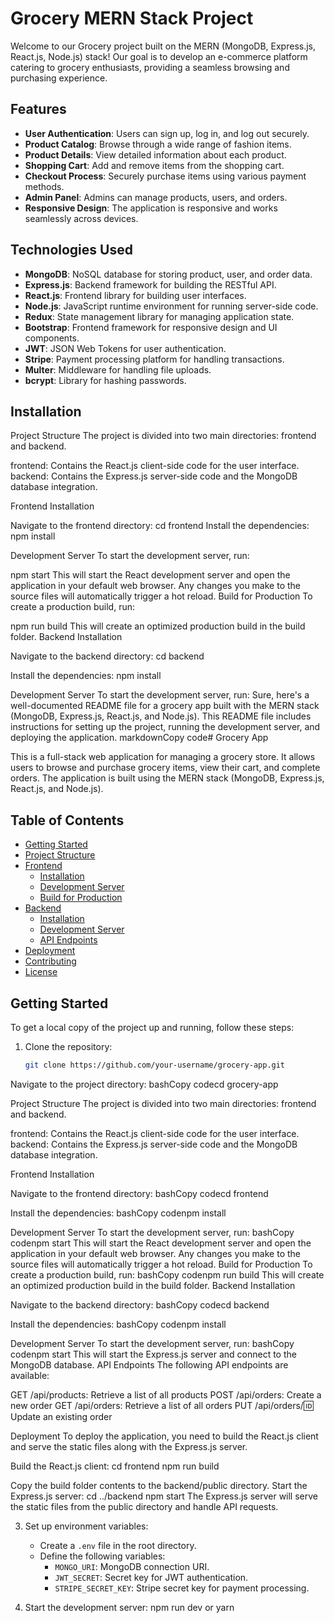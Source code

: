 # Grocery MERN Stack Project

Welcome to our Grocery project built on the MERN (MongoDB, Express.js, React.js, Node.js) stack! Our goal is to develop an e-commerce platform catering to grocery enthusiasts, providing a seamless browsing and purchasing experience.

## Features

- **User Authentication**: Users can sign up, log in, and log out securely.
- **Product Catalog**: Browse through a wide range of fashion items.
- **Product Details**: View detailed information about each product.
- **Shopping Cart**: Add and remove items from the shopping cart.
- **Checkout Process**: Securely purchase items using various payment methods.
- **Admin Panel**: Admins can manage products, users, and orders.
- **Responsive Design**: The application is responsive and works seamlessly across devices.

## Technologies Used

- **MongoDB**: NoSQL database for storing product, user, and order data.
- **Express.js**: Backend framework for building the RESTful API.
- **React.js**: Frontend library for building user interfaces.
- **Node.js**: JavaScript runtime environment for running server-side code.
- **Redux**: State management library for managing application state.
- **Bootstrap**: Frontend framework for responsive design and UI components.
- **JWT**: JSON Web Tokens for user authentication.
- **Stripe**: Payment processing platform for handling transactions.
- **Multer**: Middleware for handling file uploads.
- **bcrypt**: Library for hashing passwords.

## Installation

Project Structure
The project is divided into two main directories: frontend and backend.

frontend: Contains the React.js client-side code for the user interface.
backend: Contains the Express.js server-side code and the MongoDB database integration.

Frontend
Installation

Navigate to the frontend directory:
cd frontend
Install the dependencies:
npm install

Development Server
To start the development server, run:

npm start
This will start the React development server and open the application in your default web browser. Any changes you make to the source files will automatically trigger a hot reload.
Build for Production
To create a production build, run:

npm run build
This will create an optimized production build in the build folder.
Backend
Installation

Navigate to the backend directory:
cd backend

Install the dependencies:
npm install


Development Server
To start the development server, run:
Sure, here's a well-documented README file for a grocery app built with the MERN stack (MongoDB, Express.js, React.js, and Node.js). This README file includes instructions for setting up the project, running the development server, and deploying the application.
markdownCopy code# Grocery App

This is a full-stack web application for managing a grocery store. It allows users to browse and purchase grocery items, view their cart, and complete orders. The application is built using the MERN stack (MongoDB, Express.js, React.js, and Node.js).

## Table of Contents

- [Getting Started](#getting-started)
- [Project Structure](#project-structure)
- [Frontend](#frontend)
  - [Installation](#installation)
  - [Development Server](#development-server)
  - [Build for Production](#build-for-production)
- [Backend](#backend)
  - [Installation](#installation-1)
  - [Development Server](#development-server-1)
  - [API Endpoints](#api-endpoints)
- [Deployment](#deployment)
- [Contributing](#contributing)
- [License](#license)

## Getting Started

To get a local copy of the project up and running, follow these steps:

1. Clone the repository:

   ```bash
   git clone https://github.com/your-username/grocery-app.git

Navigate to the project directory:
bashCopy codecd grocery-app


Project Structure
The project is divided into two main directories: frontend and backend.

frontend: Contains the React.js client-side code for the user interface.
backend: Contains the Express.js server-side code and the MongoDB database integration.

Frontend
Installation

Navigate to the frontend directory:
bashCopy codecd frontend

Install the dependencies:
bashCopy codenpm install


Development Server
To start the development server, run:
bashCopy codenpm start
This will start the React development server and open the application in your default web browser. Any changes you make to the source files will automatically trigger a hot reload.
Build for Production
To create a production build, run:
bashCopy codenpm run build
This will create an optimized production build in the build folder.
Backend
Installation

Navigate to the backend directory:
bashCopy codecd backend

Install the dependencies:
bashCopy codenpm install


Development Server
To start the development server, run:
bashCopy codenpm start
This will start the Express.js server and connect to the MongoDB database.
API Endpoints
The following API endpoints are available:

GET /api/products: Retrieve a list of all products
POST /api/orders: Create a new order
GET /api/orders: Retrieve a list of all orders
PUT /api/orders/:id: Update an existing order

Deployment
To deploy the application, you need to build the React.js client and serve the static files along with the Express.js server.

Build the React.js client:
cd frontend
npm run build

Copy the build folder contents to the backend/public directory.
Start the Express.js server:
cd ../backend
npm start
The Express.js server will serve the static files from the public directory and handle API requests.


3. Set up environment variables:
   - Create a `.env` file in the root directory.
   - Define the following variables:
     - `MONGO_URI`: MongoDB connection URI.
     - `JWT_SECRET`: Secret key for JWT authentication.
     - `STRIPE_SECRET_KEY`: Stripe secret key for payment processing.

4. Start the development server:
npm run dev or yarn 
